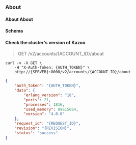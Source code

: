 ### About

#### About About

#### Schema



#### Check the cluster's version of Kazoo

> GET /v2/accounts/{ACCOUNT_ID}/about

```shell
curl -v -X GET \
    -H "X-Auth-Token: {AUTH_TOKEN}" \
    http://{SERVER}:8000/v2/accounts/{ACCOUNT_ID}/about
```

```json
{
    "auth_token": "{AUTH_TOKEN}",
    "data": {
        "erlang_version": "18",
        "ports": 21,
        "processes": 1816,
        "used_memory": 89615664,
        "version": "4.0.0"
    },
    "request_id": "{REQUEST_ID}",
    "revision": "{REVISION}",
    "status": "success"
}
```

